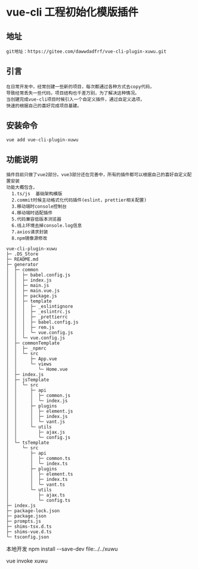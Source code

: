 <!--
 * @Author: your name
 * @Date: 2021-04-29 17:48:57
 * @LastEditTime: 2021-07-07 14:48:25
 * @LastEditors: Please set LastEditors
 * @Description: In User Settings Edit
 * @FilePath: /vue-cli-plugin-xuwu/README.md
-->
# vue-cli 工程初始化模版插件

## 地址

```
git地址：https://gitee.com/dawwdadfrf/vue-cli-plugin-xuwu.git
```
## 引言

```
在日常开发中，经常创建一些新的项目，每次都通过各种方式去copy代码，
导致经常丢失一些代码，项目结构也千差万别，为了解决这种情况。
当创建完成vue-cli项目时候引入一个自定义插件，通过自定义选项，
快速的根据自己的喜好完成项目基建。
```

## 安装命令

``` development
vue add vue-cli-plugin-xuwu
```
## 功能说明
```
插件目前只做了vue2部分。vue3部分还在完善中，所有的插件都可以根据自己的喜好自定义配置安装
功能大概包含，
  1.ts/js  基础架构模版
  2.commit时候主动格式化代码插件(eslint，prettier相关配置)
  3.移动端时console控制台
  4.移动端时适配插件
  5.代码兼容低版本浏览器
  6.线上环境去掉console.log信息
  7.axios请求封装
  8.npm镜像源修改
```

```
vue-cli-plugin-xuwu
├─ .DS_Store
├─ README.md
├─ generator
│  ├─ common
│  │  ├─ babel.config.js
│  │  ├─ index.js
│  │  ├─ main.js
│  │  ├─ main.vue.js
│  │  ├─ package.js
│  │  ├─ template
│  │  │  ├─ _eslintignore
│  │  │  ├─ _eslintrc.js
│  │  │  ├─ _prettierrc
│  │  │  ├─ babel.config.js
│  │  │  ├─ rem.js
│  │  │  └─ vue.config.js
│  │  └─ vue.config.js
│  ├─ commonTemplate
│  │  ├─ _npmrc
│  │  └─ src
│  │     ├─ App.vue
│  │     └─ views
│  │        └─ Home.vue
│  ├─ index.js
│  ├─ jsTemplate
│  │  └─ src
│  │     ├─ api
│  │     │  ├─ common.js
│  │     │  └─ index.js
│  │     ├─ plugins
│  │     │  ├─ element.js
│  │     │  ├─ index.js
│  │     │  └─ vant.js
│  │     └─ utils
│  │        ├─ ajax.js
│  │        └─ config.js
│  └─ tsTemplate
│     └─ src
│        ├─ api
│        │  ├─ common.ts
│        │  └─ index.ts
│        ├─ plugins
│        │  ├─ element.ts
│        │  ├─ index.ts
│        │  └─ vant.ts
│        └─ utils
│           ├─ ajax.ts
│           └─ config.ts
├─ index.js
├─ package-lock.json
├─ package.json
├─ prompts.js
├─ shims-tsx.d.ts
├─ shims-vue.d.ts
└─ tsconfig.json

```

本地开发
 npm install --save-dev file:../../xuwu

 vue invoke xuwu